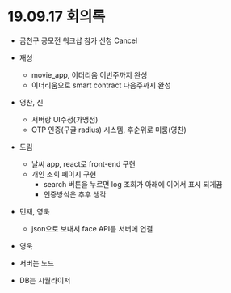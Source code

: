 # 19.09.17 회의록

- 금천구 공모전 워크샵 참가 신청 Cancel
- 재성 
  - movie_app, 이더리움 이번주까지 완성
  - 이더리움으로 smart contract 다음주까지 완성
- 영찬, 신
  - 서버랑 UI수정(가맹점)
  - OTP 인증(구글 radius) 시스템, 후순위로 미룸(영찬)
- 도림
  - 날씨 app, react로 front-end 구현
  - 개인 조회 페이지 구현
    - search 버튼을 누르면 log 조회가 아래에 이어서 표시 되게끔
    - 인증방식은 추후 생각
- 민재, 영욱
  - json으로 보내서 face API를 서버에 연결 
- 영욱

- 서버는 노드
- DB는 시퀄라이저